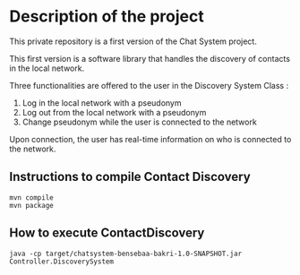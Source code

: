 # Description of the project
This private repository is a first version of the Chat System project. 

This first version is a software library that handles the discovery of contacts in the local network. 

Three functionalities are offered to the user in the Discovery System Class :
1. Log in the local network with a pseudonym
2. Log out from the local network with a pseudonym
3. Change pseudonym while the user is connected to the network

Upon connection, the user has real-time information on who is connected to the network.

## Instructions to compile Contact Discovery
    mvn compile
    mvn package

## How to execute ContactDiscovery
    java -cp target/chatsystem-bensebaa-bakri-1.0-SNAPSHOT.jar Controller.DiscoverySystem
